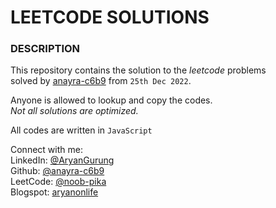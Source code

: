 # LEETCODE SOLUTIONS

### DESCRIPTION

This repository contains the solution to the _leetcode_ problems\
solved by [anayra-c6b9](https://github.com/anayra-c6b9/) from 
`25th Dec 2022`.

Anyone is allowed to lookup and copy the codes.\
_Not all solutions are optimized._

All codes are written in `JavaScript`

Connect with me:\
LinkedIn: [@AryanGurung](https://www.linkedin.com/in/aryan-gurung-4b10b6220/)\
Github: [@anayra-c6b9](https://github.com/anayra-c6b9)\
LeetCode: [@noob-pika](https://leetcode.com/noob-pika)\
Blogspot: [aryanonlife](https://aryanonlife.blogspot.com)


